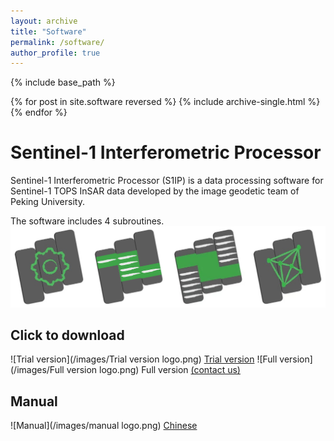 ```yaml
---
layout: archive
title: "Software"
permalink: /software/
author_profile: true
---
```


{% include base_path %}

{% for post in site.software reversed %}
  {% include archive-single.html %}
{% endfor %}

# **Sentinel-1 Interferometric Processor**

Sentinel-1 Interferometric Processor (S1IP) is a data processing software for Sentinel-1 TOPS InSAR data developed by the image geodetic team of Peking University.

The software includes 4 subroutines.
![subroutines](/images/softwarelogos.png)

## Click to download
![Trial version](/images/Trial version logo.png) [Trial version](https://github.com/Wu-Patrick/MyDownload/raw/master/Sentinel-1Processor-PublicRelease.zip)
![Full version](/images/Full version logo.png) Full version [(contact us)](mailto:wang.teng@pku.edu.cn)

## Manual
![Manual](/images/manual logo.png) [Chinese](/files/manual.pdf)
